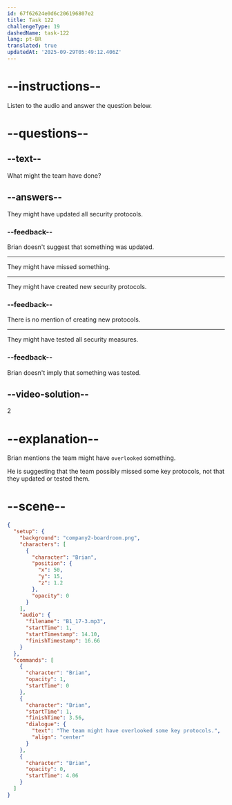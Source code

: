 ```yaml
---
id: 67f62624e0d6c206196807e2
title: Task 122
challengeType: 19
dashedName: task-122
lang: pt-BR
translated: true
updatedAt: '2025-09-29T05:49:12.406Z'
---
```


<!-- (audio) Brian: The team might have overlooked some key protocols. -->

# --instructions--

Listen to the audio and answer the question below.

# --questions--

## --text--

What might the team have done?

## --answers--

They might have updated all security protocols.

### --feedback--

Brian doesn't suggest that something was updated.

---

They might have missed something.

---

They might have created new security protocols.

### --feedback--

There is no mention of creating new protocols.

---

They might have tested all security measures.

### --feedback--

Brian doesn't imply that something was tested.

## --video-solution--

2

# --explanation--

Brian mentions the team might have `overlooked` something.

He is suggesting that the team possibly missed some key protocols, not that they updated or tested them.

# --scene--

```json
{
  "setup": {
    "background": "company2-boardroom.png",
    "characters": [
      {
        "character": "Brian",
        "position": {
          "x": 50,
          "y": 15,
          "z": 1.2
        },
        "opacity": 0
      }
    ],
    "audio": {
      "filename": "B1_17-3.mp3",
      "startTime": 1,
      "startTimestamp": 14.10,
      "finishTimestamp": 16.66
    }
  },
  "commands": [
    {
      "character": "Brian",
      "opacity": 1,
      "startTime": 0
    },
    {
      "character": "Brian",
      "startTime": 1,
      "finishTime": 3.56,
      "dialogue": {
        "text": "The team might have overlooked some key protocols.",
        "align": "center"
      }
    },
    {
      "character": "Brian",
      "opacity": 0,
      "startTime": 4.06
    }
  ]
}
```
